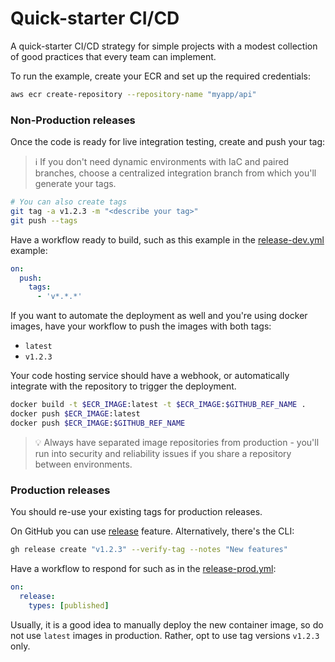 # Quick-starter CI/CD

A quick-starter CI/CD strategy for simple projects with a modest collection of good practices that every team can implement.

To run the example, create your ECR and set up the required credentials:

```sh
aws ecr create-repository --repository-name "myapp/api"
```

### Non-Production releases

Once the code is ready for live integration testing, create and push your tag:

> ℹ️ If you don't need dynamic environments with IaC and paired branches, choose a centralized integration branch from which you'll generate your tags.

```sh
# You can also create tags
git tag -a v1.2.3 -m "<describe your tag>"
git push --tags
```

Have a workflow ready to build, such as this example in the [release-dev.yml](/.github/workflows/release-dev.yml) example:

```yaml
on:
  push:
    tags:
      - 'v*.*.*'
```

If you want to automate the deployment as well and you're using docker images, have your workflow to push the images with both tags:
- `latest`
- `v1.2.3`

Your code hosting service should have a webhook, or automatically integrate with the repository to trigger the deployment.

```sh
docker build -t $ECR_IMAGE:latest -t $ECR_IMAGE:$GITHUB_REF_NAME .
docker push $ECR_IMAGE:latest
docker push $ECR_IMAGE:$GITHUB_REF_NAME
```

> 💡 Always have separated image repositories from production - you'll run into security and reliability issues if you share a repository between environments.

### Production releases

You should re-use your existing tags for production releases.

On GitHub you can use [release][1] feature. Alternatively, there's the CLI:

```sh
gh release create "v1.2.3" --verify-tag --notes "New features" 
```

Have a workflow to respond for such as in the [release-prod.yml](/.github/workflows/release-prod.yml):

```yaml
on:
  release:
    types: [published]
```

Usually, it is a good idea to manually deploy the new container image, so do not use `latest` images in production. Rather, opt to use tag versions `v1.2.3` only.

[1]: https://docs.github.com/en/repositories/releasing-projects-on-github/managing-releases-in-a-repository
